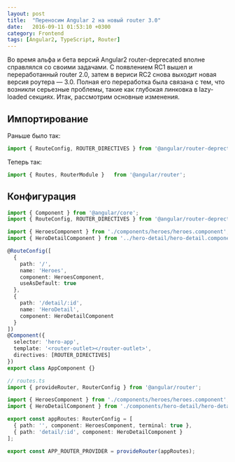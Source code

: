 ```yaml
---
layout: post
title:  "Переносим Angular 2 на новый router 3.0"
date:   2016-09-11 01:53:10 +0300
category: Frontend
tags: [Angular2, TypeScript, Router]
---
```


Во время альфа и бета версий Angular2 router-deprecated вполне справлялся со своими задачами. С появлением RC1 вышел и переработанный 
router 2.0, затем в вериси RC2 снова выходит новая версия роутера — 3.0. Полная его переработка была связана с тем, что возникли серьезные
проблемы, такие как глубокая линковка в lazy-loaded секциях. 
Итак, рассмотрим основные изменения.
<!-- more -->

<h2>Импортирование</h2>
Раньше было так:

```ts
import { RouteConfig, ROUTER_DIRECTIVES } from '@angular/router-deprected';
```

Теперь так:

```ts
import { Routes, RouterModule }   from '@angular/router';
```

<h2>Конфигурация</h2>

```ts
import { Component } from '@angular/core';
import { RouteConfig, ROUTER_DIRECTIVES } from '@angular/router-deprected';

import { HeroesComponent } from './components/heroes/heroes.component';
import { HeroDetailComponent } from '../hero-detail/hero-detail.component';

@RouteConfig([
  {
    path: '/',
    name: 'Heroes',
    component: HeroesComponent,
    useAsDefault: true
  },
  {
    path: '/detail/:id',
    name: 'HeroDetail',
    component: HeroDetailComponent
  }
])
@Component({
  selector: 'hero-app',
  template: '<router-outlet></router-outlet>',
  directives: [ROUTER_DIRECTIVES]
})
export class AppComponent {}
```

```ts
// routes.ts
import { provideRouter, RouterConfig } from '@angular/router';

import { HeroesComponent } from './components/heroes/heroes.component';
import { HeroDetailComponent } from './components/hero-detail/hero-detail.component';

export const appRoutes: RouterConfig = [
  { path: '', component: HeroesComponent, terminal: true },
  { path: 'detail/:id', component: HeroDetailComponent }
];

export const APP_ROUTER_PROVIDER = provideRouter(appRoutes);
```
